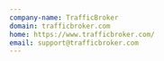 ```yaml
---
company-name: TrafficBroker
domain: trafficbroker.com
home: https://www.trafficbroker.com/
email: support@trafficbroker.com
---
```




